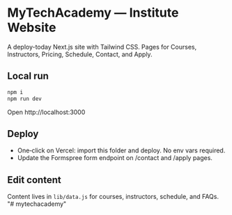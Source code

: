 # MyTechAcademy — Institute Website

A deploy-today Next.js site with Tailwind CSS. Pages for Courses, Instructors, Pricing, Schedule, Contact, and Apply.

## Local run
```bash
npm i
npm run dev
```
Open http://localhost:3000

## Deploy
- One‑click on Vercel: import this folder and deploy. No env vars required.
- Update the Formspree form endpoint on /contact and /apply pages.

## Edit content
Content lives in `lib/data.js` for courses, instructors, schedule, and FAQs.
"# mytechacademy" 
